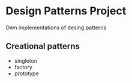 # Design Patterns Project
Own implementations of desing patterns
## Creational patterns
- singleton
- factory
- prototype
